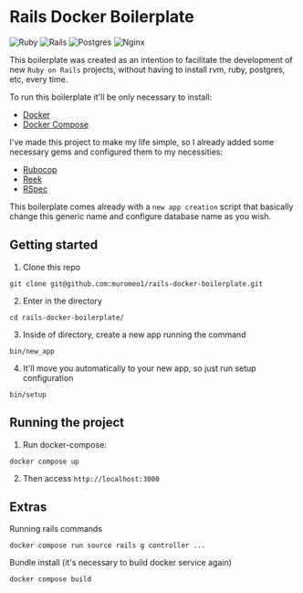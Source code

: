

# Rails Docker Boilerplate

![Ruby](https://img.shields.io/badge/ruby-%23CC342D.svg?style=for-the-badge&logo=ruby&logoColor=white)
![Rails](https://img.shields.io/badge/rails-%23CC0000.svg?style=for-the-badge&logo=ruby-on-rails&logoColor=white)
![Postgres](https://img.shields.io/badge/postgres-%23316192.svg?style=for-the-badge&logo=postgresql&logoColor=white)
![Nginx](https://img.shields.io/badge/nginx-%23009639.svg?style=for-the-badge&logo=nginx&logoColor=white)

This boilerplate was created as an intention to facilitate the development of new `Ruby on Rails` projects, without having to install rvm, ruby, postgres, etc, every time.

To run this boilerplate it'll be only necessary to install:

- [Docker](https://docs.docker.com/engine/install/)
- [Docker Compose](https://docs.docker.com/compose/install/)

I've made this project to make my life simple, so I already added some necessary gems and configured them to my necessities:

- [Rubocop](https://github.com/rubocop/rubocop)
- [Reek](https://github.com/troessner/reek)
- [RSpec](https://github.com/rspec/rspec-rails)

This boilerplate comes already with a `new app creation` script that basically change this generic name and configure database name as you wish.

## Getting started

1. Clone this repo
```
git clone git@github.com:muromeo1/rails-docker-boilerplate.git
```

2. Enter in the directory
```
cd rails-docker-boilerplate/
```

3. Inside of directory, create a new app running the command
```
bin/new_app
```

4. It'll move you automatically to your new app, so just run setup configuration
```
bin/setup
```

## Running the project

1. Run docker-compose:
```
docker compose up
```
2. Then access `http://localhost:3000`

## Extras

Running rails commands
```
docker compose run source rails g controller ...
```

Bundle install (it's necessary to build docker service again)
```
docker compose build
```
